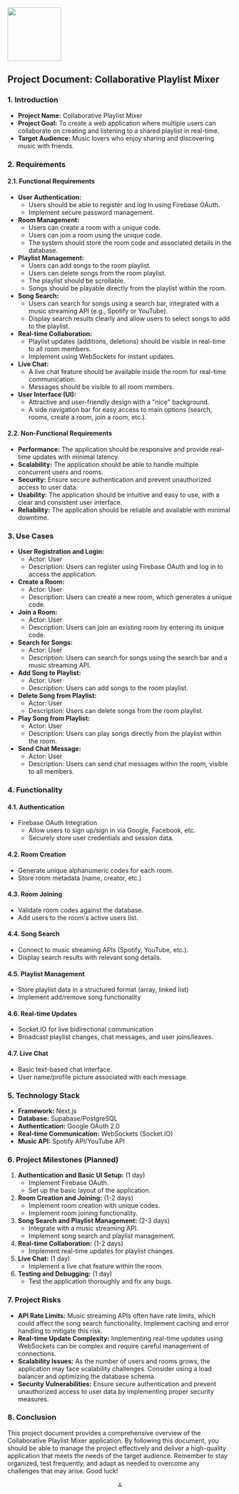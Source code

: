 <img src="https://r2cdn.perplexity.ai/pplx-full-logo-primary-dark%402x.png" class="logo" width="120"/>

## Project Document: Collaborative Playlist Mixer

### 1. Introduction

- **Project Name:** Collaborative Playlist Mixer
- **Project Goal:** To create a web application where multiple users can collaborate on creating and listening to a shared playlist in real-time.
- **Target Audience:** Music lovers who enjoy sharing and discovering music with friends.


### 2. Requirements

#### 2.1. Functional Requirements

- **User Authentication:**
    - Users should be able to register and log in using Firebase OAuth.
    - Implement secure password management.
- **Room Management:**
    - Users can create a room with a unique code.
    - Users can join a room using the unique code.
    - The system should store the room code and associated details in the database.
- **Playlist Management:**
    - Users can add songs to the room playlist.
    - Users can delete songs from the room playlist.
    - The playlist should be scrollable.
    - Songs should be playable directly from the playlist within the room.
- **Song Search:**
    - Users can search for songs using a search bar, integrated with a music streaming API (e.g., Spotify or YouTube).
    - Display search results clearly and allow users to select songs to add to the playlist.
- **Real-time Collaboration:**
    - Playlist updates (additions, deletions) should be visible in real-time to all room members.
    - Implement using WebSockets for instant updates.
- **Live Chat:**
    - A live chat feature should be available inside the room for real-time communication.
    - Messages should be visible to all room members.
- **User Interface (UI):**
    - Attractive and user-friendly design with a "nice" background.
    - A side navigation bar for easy access to main options (search, rooms, create a room, join a room, etc.).


#### 2.2. Non-Functional Requirements

- **Performance:** The application should be responsive and provide real-time updates with minimal latency.
- **Scalability:** The application should be able to handle multiple concurrent users and rooms.
- **Security:** Ensure secure authentication and prevent unauthorized access to user data.
- **Usability:** The application should be intuitive and easy to use, with a clear and consistent user interface.
- **Reliability:** The application should be reliable and available with minimal downtime.


### 3. Use Cases

- **User Registration and Login:**
    - Actor: User
    - Description: Users can register using Firebase OAuth and log in to access the application.
- **Create a Room:**
    - Actor: User
    - Description: Users can create a new room, which generates a unique code.
- **Join a Room:**
    - Actor: User
    - Description: Users can join an existing room by entering its unique code.
- **Search for Songs:**
    - Actor: User
    - Description: Users can search for songs using the search bar and a music streaming API.
- **Add Song to Playlist:**
    - Actor: User
    - Description: Users can add songs to the room playlist.
- **Delete Song from Playlist:**
    - Actor: User
    - Description: Users can delete songs from the room playlist.
- **Play Song from Playlist:**
    - Actor: User
    - Description: Users can play songs directly from the playlist within the room.
- **Send Chat Message:**
    - Actor: User
    - Description: Users can send chat messages within the room, visible to all members.


### 4. Functionality

#### 4.1. Authentication

* Firebase OAuth Integration
    * Allow users to sign up/sign in via Google, Facebook, etc.
    * Securely store user credentials and session data.


#### 4.2. Room Creation

* Generate unique alphanumeric codes for each room.
* Store room metadata (name, creator, etc.)


#### 4.3. Room Joining

* Validate room codes against the database.
* Add users to the room's active users list.


#### 4.4. Song Search

* Connect to music streaming APIs (Spotify, YouTube, etc.).
* Display search results with relevant song details.


#### 4.5. Playlist Management

* Store playlist data in a structured format (array, linked list)
* Implement add/remove song functionality


#### 4.6. Real-time Updates

* Socket.IO for live bidirectional communication
* Broadcast playlist changes, chat messages, and user joins/leaves.


#### 4.7. Live Chat

* Basic text-based chat interface.
* User name/profile picture associated with each message.


### 5. Technology Stack

- **Framework:** Next.js
- **Database:** Supabase/PostgreSQL
- **Authentication:** Google OAuth 2.0
- **Real-time Communication:** WebSockets (Socket.IO)
- **Music API:** Spotify API/YouTube API


### 6. Project Milestones (Planned)

1. **Authentication and Basic UI Setup:** (1 day)
    * Implement Firebase OAuth.
    * Set up the basic layout of the application.
2. **Room Creation and Joining:** (1-2 days)
    * Implement room creation with unique codes.
    * Implement room joining functionality.
3. **Song Search and Playlist Management:** (2-3 days)
    * Integrate with a music streaming API.
    * Implement song search and playlist management.
4. **Real-time Collaboration:** (1-2 days)
    * Implement real-time updates for playlist changes.
5. **Live Chat:** (1 day)
    * Implement a live chat feature within the room.
6. **Testing and Debugging:** (1 day)
    * Test the application thoroughly and fix any bugs.

### 7. Project Risks

- **API Rate Limits:** Music streaming APIs often have rate limits, which could affect the song search functionality. Implement caching and error handling to mitigate this risk.
- **Real-time Update Complexity:** Implementing real-time updates using WebSockets can be complex and require careful management of connections.
- **Scalability Issues:** As the number of users and rooms grows, the application may face scalability challenges. Consider using a load balancer and optimizing the database schema.
- **Security Vulnerabilities:** Ensure secure authentication and prevent unauthorized access to user data by implementing proper security measures.


### 8. Conclusion

This project document provides a comprehensive overview of the Collaborative Playlist Mixer application. By following this document, you should be able to manage the project effectively and deliver a high-quality application that meets the needs of the target audience. Remember to stay organized, test frequently, and adapt as needed to overcome any challenges that may arise. Good luck!

<div style="text-align: center">⁂</div>

[^1]: https://pplx-res.cloudinary.com/image/upload/v1739906390/user_uploads/qevsAWbgRRmQSTy/image.jpg


